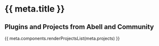 # {{ meta.title }}

## Plugins and Projects from Abell and Community
{{ meta.components.renderProjectsList(meta.projects) }}

<br/>